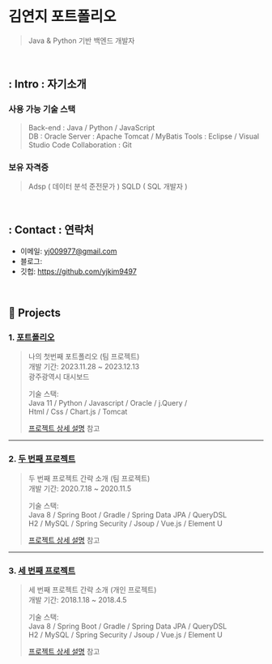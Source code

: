 # 김연지 포트폴리오
>Java & Python 기반 백엔드 개발자

</br>

## : Intro : 자기소개
### 사용 가능 기술 스택
> Back-end : Java / Python / JavaScript <br>
> DB : Oracle
> Server : Apache Tomcat / MyBatis
> Tools : Eclipse / Visual Studio Code
> Collaboration : Git
>
### 보유 자격증
> Adsp ( 데이터 분석 준전문가 )
> SQLD ( SQL 개발자 )

</br>

## : Contact : 연락처
- 이메일: yj009977@gmail.com
- 블로그: 
- 깃헙: https://github.com/yjkim9497

</br>

## :pushpin: Projects
### 1. [포트폴리오](https://github.com/SMHRD-2021-KDT-BigData-19/dicogram.git)
>나의 첫번째 포트폴리오 (팀 프로젝트)  
>개발 기간: 2023.11.28 ~ 2023.12.13  
>광주광역시 대시보드
>
>기술 스택:  
>Java 11 / Python / Javascript / Oracle / j.Query /  
>Html / Css / Chart.js / Tomcat
>
>[프로젝트 상세 설명](https://github.com/2021-SMHRD-KDT-AI-15/SEE) 참고

---

### 2. [두 번째 프로젝트](https://github.com/JungHyung2/gitio.io)
>두 번째 프로젝트 간략 소개  (팀 프로젝트)  
>개발 기간: 2020.7.18 ~ 2020.11.5  
>  
>기술 스택:  
>Java 8 / Spring Boot / Gradle / Spring Data JPA / QueryDSL  
>H2 / MySQL / Spring Security / Jsoup / Vue.js / Element U  
>  
>[프로젝트 상세 설명](https://github.com/JungHyung2/gitio.io) 참고

---

### 3. [세 번째 프로젝트](https://github.com/JungHyung2/gitio.io)
>세 번째 프로젝트 간략 소개  (개인 프로젝트)  
>개발 기간: 2018.1.18 ~ 2018.4.5  
>  
>기술 스택:  
>Java 8 / Spring Boot / Gradle / Spring Data JPA / QueryDSL  
>H2 / MySQL / Spring Security / Jsoup / Vue.js / Element U  
>  
>[프로젝트 상세 설명](https://github.com/JungHyung2/gitio.io) 참고
